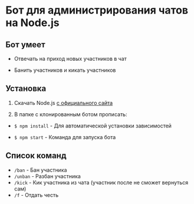 # Бот для администрирования чатов на Node.js

## Бот умеет

- Отвечать на приход новых участников в чат

- Банить участников и кикать участников

## Установка

1. Скачать Node.js [с официального сайта](https://nodejs.org/)

1. В папке с клонированным ботом прописать:

- `$ npm install` - Для автоматической установки зависимостей

- `$ npm start` - Команда для запуска бота

## Список команд

- `/ban` - Бан участника
- `/unban` - Разбан участника
- `/kick` - Кик участника из чата (участник после не сможет вернуться сам)
- `/f` - Отдать честь
